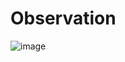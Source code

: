 # Observation
![image](https://github.com/user-attachments/assets/627b7599-cee0-463b-8746-62b2ebaed47c)

